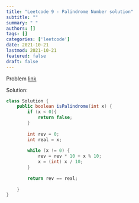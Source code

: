 ```yaml
---
title: "Leetcode 9 - Palindrome Number solution"
subtitle: ""
summary: " "
authors: []
tags: []
categories: ['leetcode']
date: 2021-10-21
lastmod: 2021-10-21
featured: false
draft: false
---
```

Problem [link](https://leetcode.com/problems/palindrome-number)

Solution:

```java
class Solution {
    public boolean isPalindrome(int x) {
        if (x < 0){
            return false;
        }
        
        int rev = 0;
        int real = x;
            
        while (x != 0) {
            rev = rev * 10 + x % 10;
            x = (int) x / 10;
        }
        
        return rev == real;
        
    }
}
```
